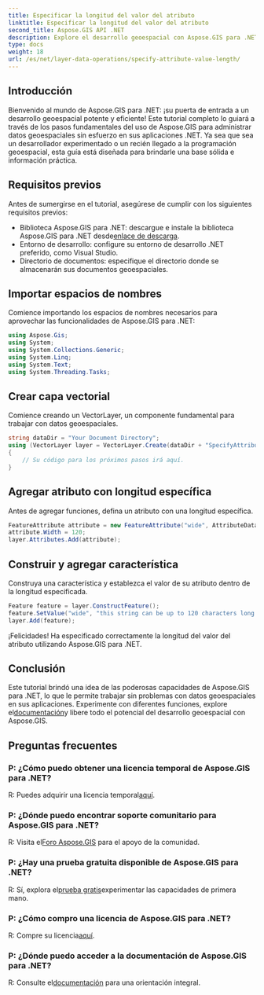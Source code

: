 ```yaml
---
title: Especificar la longitud del valor del atributo
linktitle: Especificar la longitud del valor del atributo
second_title: Aspose.GIS API .NET
description: Explore el desarrollo geoespacial con Aspose.GIS para .NET. Administre y manipule datos espaciales sin esfuerzo en sus aplicaciones .NET.
type: docs
weight: 18
url: /es/net/layer-data-operations/specify-attribute-value-length/
---
```

## Introducción
Bienvenido al mundo de Aspose.GIS para .NET: ¡su puerta de entrada a un desarrollo geoespacial potente y eficiente! Este tutorial completo lo guiará a través de los pasos fundamentales del uso de Aspose.GIS para administrar datos geoespaciales sin esfuerzo en sus aplicaciones .NET. Ya sea que sea un desarrollador experimentado o un recién llegado a la programación geoespacial, esta guía está diseñada para brindarle una base sólida e información práctica.
## Requisitos previos
Antes de sumergirse en el tutorial, asegúrese de cumplir con los siguientes requisitos previos:
-  Biblioteca Aspose.GIS para .NET: descargue e instale la biblioteca Aspose.GIS para .NET desde[enlace de descarga](https://releases.aspose.com/gis/net/).
- Entorno de desarrollo: configure su entorno de desarrollo .NET preferido, como Visual Studio.
- Directorio de documentos: especifique el directorio donde se almacenarán sus documentos geoespaciales.
## Importar espacios de nombres
Comience importando los espacios de nombres necesarios para aprovechar las funcionalidades de Aspose.GIS para .NET:
```csharp
using Aspose.Gis;
using System;
using System.Collections.Generic;
using System.Linq;
using System.Text;
using System.Threading.Tasks;
```
## Crear capa vectorial
Comience creando un VectorLayer, un componente fundamental para trabajar con datos geoespaciales.
```csharp
string dataDir = "Your Document Directory";
using (VectorLayer layer = VectorLayer.Create(dataDir + "SpecifyAttributeValueLength_out.shp", Drivers.Shapefile))
{
    // Su código para los próximos pasos irá aquí.
}
```
## Agregar atributo con longitud específica
Antes de agregar funciones, defina un atributo con una longitud específica.
```csharp
FeatureAttribute attribute = new FeatureAttribute("wide", AttributeDataType.String);
attribute.Width = 120;
layer.Attributes.Add(attribute);
```
## Construir y agregar característica
Construya una característica y establezca el valor de su atributo dentro de la longitud especificada.
```csharp
Feature feature = layer.ConstructFeature();
feature.SetValue("wide", "this string can be up to 120 characters long now.");
layer.Add(feature);
```
¡Felicidades! Ha especificado correctamente la longitud del valor del atributo utilizando Aspose.GIS para .NET.
## Conclusión
 Este tutorial brindó una idea de las poderosas capacidades de Aspose.GIS para .NET, lo que le permite trabajar sin problemas con datos geoespaciales en sus aplicaciones. Experimente con diferentes funciones, explore el[documentación](https://reference.aspose.com/gis/net/)y libere todo el potencial del desarrollo geoespacial con Aspose.GIS.
## Preguntas frecuentes
### P: ¿Cómo puedo obtener una licencia temporal de Aspose.GIS para .NET?
 R: Puedes adquirir una licencia temporal[aquí](https://purchase.aspose.com/temporary-license/).
### P: ¿Dónde puedo encontrar soporte comunitario para Aspose.GIS para .NET?
 R: Visita el[Foro Aspose.GIS](https://forum.aspose.com/c/gis/33) para el apoyo de la comunidad.
### P: ¿Hay una prueba gratuita disponible de Aspose.GIS para .NET?
 R: Sí, explora el[prueba gratis](https://releases.aspose.com/)experimentar las capacidades de primera mano.
### P: ¿Cómo compro una licencia de Aspose.GIS para .NET?
 R: Compre su licencia[aquí](https://purchase.aspose.com/buy).
### P: ¿Dónde puedo acceder a la documentación de Aspose.GIS para .NET?
 R: Consulte el[documentación](https://reference.aspose.com/gis/net/) para una orientación integral.